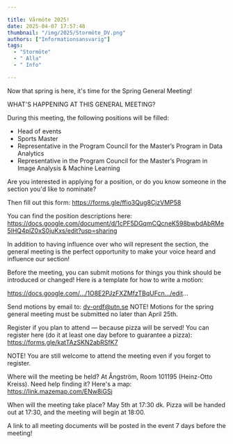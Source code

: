 ```yaml
---

title: Vårmöte 2025!
date: 2025-04-07 17:57:48
thumbnail: "/img/2025/Stormöte_DV.png"
authors: ["Informationsansvarig"]
tags: 
  - "Stormöte"
  - " Alla"
  - " Info"

---
```

Now that spring is here, it's time for the Spring General Meeting!

WHAT'S HAPPENING AT THIS GENERAL MEETING?

During this meeting, the following positions will be filled:

* Head of events
* Sports Master
* Representative in the Program Council for the Master’s Program in Data Analytics
 * Representative in the Program Council for the Master’s Program in Image Analysis & Machine Learning

Are you interested in applying for a position, or do you know someone in the section you'd like to nominate?

Then fill out this form:
https://forms.gle/ffio3Qug8CjzVMP58

You can find the position descriptions here:
https://docs.google.com/document/d/1cPF5DGqmCQcneK598bwbdAbRMe5lHQ4plZ0xS0juKxs/edit?usp=sharing

In addition to having influence over who will represent the section, the general meeting is the perfect opportunity to make your voice heard and influence our section!

Before the meeting, you can submit motions for things you think should be introduced or changed!
Here is a template for how to write a motion:

https://docs.google.com/.../1O8E2PJzFXZMfzTBqUFcn.../edit...

Send motions by email to: dv-ordf@utn.se
NOTE! Motions for the spring general meeting must be submitted no later than April 25th.

Register if you plan to attend — because pizza will be served!
You can register here (do it at least one day before to guarantee a pizza):
https://forms.gle/katTAzSKN2abRSfK7

NOTE! You are still welcome to attend the meeting even if you forget to register.

Where will the meeting be held?
At Ångström, Room 101195 (Heinz-Otto Kreiss).
Need help finding it? Here's a map:
https://link.mazemap.com/ENw8iGSj

When will the meeting take place?
May 5th at 17:30 dk.
Pizza will be handed out at 17:30, and the meeting will begin at 18:00.

A link to all meeting documents will be posted in the event 7 days before the meeting!